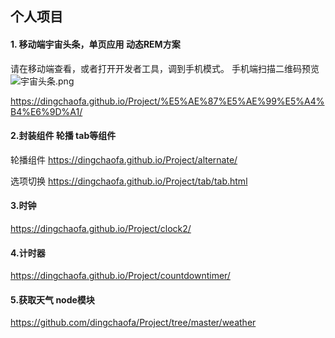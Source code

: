## 个人项目

#### 1. 移动端宇宙头条，单页应用   动态REM方案  
请在移动端查看，或者打开开发者工具，调到手机模式。 
手机端扫描二维码预览   
![宇宙头条.png](https://ooo.0o0.ooo/2017/05/28/592a9f71a9eec.png) 
   
https://dingchaofa.github.io/Project/%E5%AE%87%E5%AE%99%E5%A4%B4%E6%9D%A1/

#### 2.封装组件 轮播 tab等组件  
轮播组件 https://dingchaofa.github.io/Project/alternate/    

选项切换 https://dingchaofa.github.io/Project/tab/tab.html

#### 3.时钟
https://dingchaofa.github.io/Project/clock2/

#### 4.计时器
https://dingchaofa.github.io/Project/countdowntimer/

#### 5.获取天气 node模块
https://github.com/dingchaofa/Project/tree/master/weather